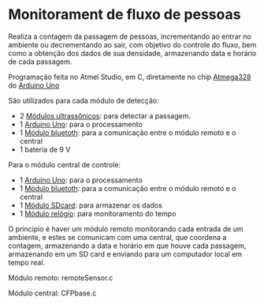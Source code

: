 # Monitorament de fluxo de pessoas

Realiza a contagem da passagem de pessoas, incrementando ao entrar no ambiente ou decrementando ao sair, com objetivo do controle do fluxo, bem como a obtenção dos dados de sua densidade, armazenando data e horário de cada passagem. 

Programação feita no Atmel Studio, em C, diretamente no chip [Atmega328](https://www.ifuturetech.org/ifuture/uploads/2013/07/ATmega328P-PU-PIN-Diagram-connection-configration.jpg) do [Arduino Uno](https://s3-sa-east-1.amazonaws.com/multilogica-files/arduino_uno_r3_4_M.jpg) 

São utilizados para cada módulo de detecção:
- 2 [Módulos ultrassônicos](https://images-na.ssl-images-amazon.com/images/I/61dBXHczMuL._SX425_.jpg): para detectar a passagem.
- 1 [Arduino Uno](https://s3-sa-east-1.amazonaws.com/multilogica-files/arduino_uno_r3_4_M.jpg): para o processamento
- 1 [Módulo bluetoth](https://http2.mlstatic.com/modulo-bluetooth-hc-06-rs232-arduino-hc-06-D_NQ_NP_696305-MLB25000728948_082016-F.jpg): para a comunicação entre o módulo remoto e o central
- 1 bateria de 9 V

Para o módulo central de controle:
- 1 [Arduino Uno](https://s3-sa-east-1.amazonaws.com/multilogica-files/arduino_uno_r3_4_M.jpg): para o processamento
- 1 [Módulo bluetoth](https://http2.mlstatic.com/modulo-bluetooth-hc-06-rs232-arduino-hc-06-D_NQ_NP_696305-MLB25000728948_082016-F.jpg): para a comunicação entre o módulo remoto e o central
- 1 [Módulo SDcard](http://lghttp.57222.nexcesscdn.net/803B362/magento/media/catalog/product/cache/1/image/650x/040ec09b1e35df139433887a97daa66f/m/_/m_dulo_sd_card-5.jpg): para armazenar os dados
- 1 [Módulo relógio](https://uploads.filipeflop.com/2014/06/Real_Time_Clock_DS13075.jpg): para monitoramento do tempo

O príncipio é haver um módulo remoto monitorando cada entrada de um ambiente, e estes se comunicam com uma central, que coordena a contagem, armazenando a data e horário em que houve cada passagem, armazenando em um SD card e enviando para um computador local em tempo real.


Módulo remoto: remoteSensor.c

Módulo central: CFPbase.c



